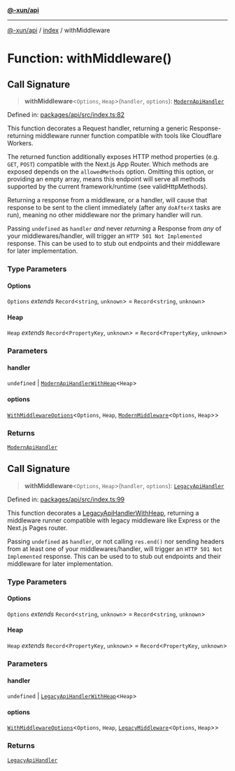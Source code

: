 [**@-xun/api**](../../README.md)

***

[@-xun/api](../../README.md) / [index](../README.md) / withMiddleware

# Function: withMiddleware()

## Call Signature

> **withMiddleware**\<`Options`, `Heap`\>(`handler`, `options`): [`ModernApiHandler`](../../types/type-aliases/ModernApiHandler.md)

Defined in: [packages/api/src/index.ts:82](https://github.com/Xunnamius/api-utils/blob/57bcbde0493ed3285651262eed2a32e963f10249/packages/api/src/index.ts#L82)

This function decorates a Request handler, returning a generic
Response-returning middleware runner function compatible with tools
like Cloudflare Workers.

The returned function additionally exposes HTTP method properties (e.g.
`GET`, `POST`) compatible with the Next.js App Router. Which methods are
exposed depends on the `allowedMethods` option. Omitting this option, or
providing an empty array, means this endpoint will serve all methods
supported by the current framework/runtime (see validHttpMethods).

Returning a response from a middleware, or a handler, will cause that
response to be sent to the client immediately (after any `doAfterX` tasks are
run), meaning no other middleware nor the primary handler will run.

Passing `undefined` as `handler` _and_ never _returning_ a Response
from _any_ of your middlewares/handler, will trigger an `HTTP 501 Not
Implemented` response. This can be used to to stub out endpoints and their
middleware for later implementation.

### Type Parameters

#### Options

`Options` *extends* `Record`\<`string`, `unknown`\> = `Record`\<`string`, `unknown`\>

#### Heap

`Heap` *extends* `Record`\<`PropertyKey`, `unknown`\> = `Record`\<`PropertyKey`, `unknown`\>

### Parameters

#### handler

`undefined` | [`ModernApiHandlerWithHeap`](../../types/type-aliases/ModernApiHandlerWithHeap.md)\<`Heap`\>

#### options

[`WithMiddlewareOptions`](../../types/type-aliases/WithMiddlewareOptions.md)\<`Options`, `Heap`, [`ModernMiddleware`](../../types/type-aliases/ModernMiddleware.md)\<`Options`, `Heap`\>\>

### Returns

[`ModernApiHandler`](../../types/type-aliases/ModernApiHandler.md)

## Call Signature

> **withMiddleware**\<`Options`, `Heap`\>(`handler`, `options`): [`LegacyApiHandler`](../../types/type-aliases/LegacyApiHandler.md)

Defined in: [packages/api/src/index.ts:99](https://github.com/Xunnamius/api-utils/blob/57bcbde0493ed3285651262eed2a32e963f10249/packages/api/src/index.ts#L99)

This function decorates a [LegacyApiHandlerWithHeap](../../types/type-aliases/LegacyApiHandlerWithHeap.md), returning a
middleware runner compatible with legacy middleware like Express or the
Next.js Pages router.

Passing `undefined` as `handler`, or not calling `res.end()` nor sending
headers from at least one of your middlewares/handler, will trigger an `HTTP
501 Not Implemented` response. This can be used to to stub out endpoints and
their middleware for later implementation.

### Type Parameters

#### Options

`Options` *extends* `Record`\<`string`, `unknown`\> = `Record`\<`string`, `unknown`\>

#### Heap

`Heap` *extends* `Record`\<`PropertyKey`, `unknown`\> = `Record`\<`PropertyKey`, `unknown`\>

### Parameters

#### handler

`undefined` | [`LegacyApiHandlerWithHeap`](../../types/type-aliases/LegacyApiHandlerWithHeap.md)\<`Heap`\>

#### options

[`WithMiddlewareOptions`](../../types/type-aliases/WithMiddlewareOptions.md)\<`Options`, `Heap`, [`LegacyMiddleware`](../../types/type-aliases/LegacyMiddleware.md)\<`Options`, `Heap`\>\>

### Returns

[`LegacyApiHandler`](../../types/type-aliases/LegacyApiHandler.md)

